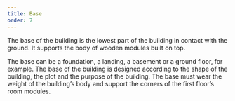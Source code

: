 ```yaml
---
title: Base
order: 7
---
```

The base of the building is the lowest part of the building in contact with the ground. It supports the body of wooden modules built on top.  

The base can be a foundation, a landing, a basement or a ground floor, for example. The base of the building is designed according to the shape of the building, the plot and the purpose of the building. The base must wear the weight of the building’s body and support the corners of the first floor’s room modules.